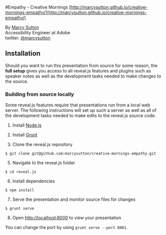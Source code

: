 #Empathy - Creative Mornings
[http://marcysutton.github.io/creative-mornings-empathy/](http://marcysutton.github.io/creative-mornings-empathy/)

By [Marcy Sutton](http://marcysutton.com)<br>
Accessibility Engineer at Adobe<br>
twitter: [@marcysutton](http://twitter.com/marcysutton)

## Installation

Should you want to run this presentation from source for some reason, the **full setup** gives you access to all reveal.js features and plugins such as speaker notes as well as the development tasks needed to make changes to the source.

### Building from source locally
Some reveal.js features require that presentations run from a local web server. The following instructions will set up such a server as well as all of the development tasks needed to make edits to the reveal.js source code.

1. Install [Node.js](http://nodejs.org/)

2. Install [Grunt](http://gruntjs.com/getting-started#installing-the-cli)

4. Clone the reveal.js repository
```
$ git clone git@github.com:marcysutton/creative-mornings-empathy.git
```

5. Navigate to the reveal.js folder
```
$ cd reveal.js
```

6. Install dependencies
```
$ npm install
```

7. Serve the presentation and monitor source files for changes
```
$ grunt serve
```

8. Open <http://localhost:8000> to view your presentation

You can change the port by using `grunt serve --port 8001`.
